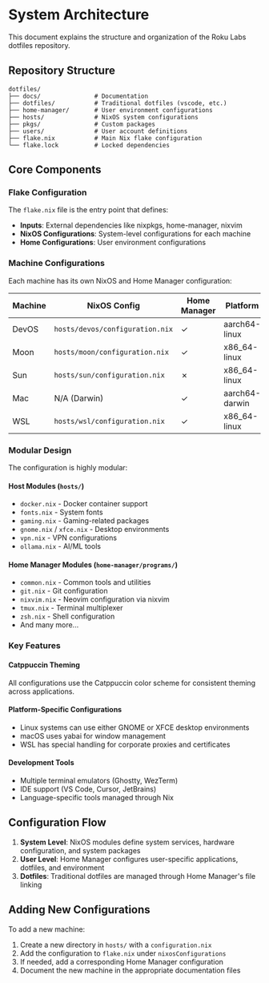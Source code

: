 # System Architecture

This document explains the structure and organization of the Roku Labs dotfiles repository.

## Repository Structure

```plain
dotfiles/
├── docs/               # Documentation
├── dotfiles/           # Traditional dotfiles (vscode, etc.)
├── home-manager/       # User environment configurations
├── hosts/              # NixOS system configurations
├── pkgs/               # Custom packages
├── users/              # User account definitions
├── flake.nix           # Main Nix flake configuration
└── flake.lock          # Locked dependencies
```

## Core Components

### Flake Configuration

The `flake.nix` file is the entry point that defines:

- **Inputs**: External dependencies like nixpkgs, home-manager, nixvim
- **NixOS Configurations**: System-level configurations for each machine
- **Home Configurations**: User environment configurations

### Machine Configurations

Each machine has its own NixOS and Home Manager configuration:

| Machine | NixOS Config | Home Manager | Platform |
|---------|--------------|--------------|----------|
| DevOS | `hosts/devos/configuration.nix` | ✓ | aarch64-linux |
| Moon | `hosts/moon/configuration.nix` | ✓ | x86_64-linux |
| Sun | `hosts/sun/configuration.nix` | ✗ | x86_64-linux |
| Mac | N/A (Darwin) | ✓ | aarch64-darwin |
| WSL | `hosts/wsl/configuration.nix` | ✓ | x86_64-linux |

### Modular Design

The configuration is highly modular:

#### Host Modules (`hosts/`)

- `docker.nix` - Docker container support
- `fonts.nix` - System fonts
- `gaming.nix` - Gaming-related packages
- `gnome.nix` / `xfce.nix` - Desktop environments
- `vpn.nix` - VPN configurations
- `ollama.nix` - AI/ML tools

#### Home Manager Modules (`home-manager/programs/`)

- `common.nix` - Common tools and utilities
- `git.nix` - Git configuration
- `nixvim.nix` - Neovim configuration via nixvim
- `tmux.nix` - Terminal multiplexer
- `zsh.nix` - Shell configuration
- And many more...

### Key Features

#### Catppuccin Theming

All configurations use the Catppuccin color scheme for consistent theming
across applications.

#### Platform-Specific Configurations

- Linux systems can use either GNOME or XFCE desktop environments
- macOS uses yabai for window management
- WSL has special handling for corporate proxies and certificates

#### Development Tools

- Multiple terminal emulators (Ghostty, WezTerm)
- IDE support (VS Code, Cursor, JetBrains)
- Language-specific tools managed through Nix

## Configuration Flow

1. **System Level**: NixOS modules define system services, hardware
   configuration, and system packages
2. **User Level**: Home Manager configures user-specific applications,
   dotfiles, and environment
3. **Dotfiles**: Traditional dotfiles are managed through Home Manager's file linking

## Adding New Configurations

To add a new machine:

1. Create a new directory in `hosts/` with a `configuration.nix`
2. Add the configuration to `flake.nix` under `nixosConfigurations`
3. If needed, add a corresponding Home Manager configuration
4. Document the new machine in the appropriate documentation files
